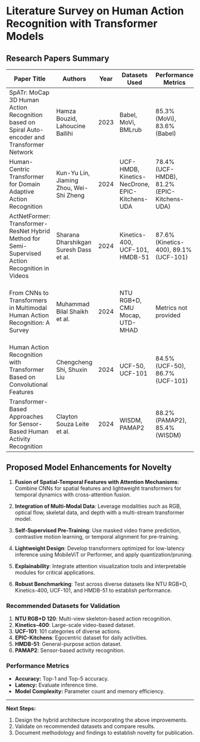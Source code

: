 # Literature Survey on Human Action Recognition with Transformer Models

## Research Papers Summary

| **Paper Title**                                                                 | **Authors**                              | **Year** | **Datasets Used**                  | **Performance Metrics**                              | **Potential Improvements**                                                                 |
|--------------------------------------------------------------------------------|-----------------------------------------|----------|------------------------------------|-----------------------------------------------------|-------------------------------------------------------------------------------------------|
| SpATr: MoCap 3D Human Action Recognition based on Spiral Auto-encoder and Transformer Network | Hamza Bouzid, Lahoucine Ballihi         | 2023     | Babel, MoVi, BMLrub                | 85.3% (MoVi), 83.6% (Babel)                         | Add skeletal data, optimize transformer complexity for real-time applications             |
| Human-Centric Transformer for Domain Adaptive Action Recognition               | Kun-Yu Lin, Jiaming Zhou, Wei-Shi Zheng | 2024     | UCF-HMDB, Kinetics-NecDrone, EPIC-Kitchens-UDA | 78.4% (UCF-HMDB), 81.2% (EPIC-Kitchens-UDA)         | Incorporate self-supervised learning, test on more diverse datasets                       |
| ActNetFormer: Transformer-ResNet Hybrid Method for Semi-Supervised Action Recognition in Videos | Sharana Dharshikgan Suresh Dass et al.  | 2024     | Kinetics-400, UCF-101, HMDB-51     | 87.6% (Kinetics-400), 89.1% (UCF-101)               | Refine CNN-Transformer integration, apply advanced data augmentation                     |
| From CNNs to Transformers in Multimodal Human Action Recognition: A Survey     | Muhammad Bilal Shaikh et al.            | 2024     | NTU RGB+D, CMU Mocap, UTD-MHAD     | Metrics not provided                                | Develop standardized benchmarks, create lightweight designs for real-time applications   |
| Human Action Recognition with Transformer Based on Convolutional Features      | Chengcheng Shi, Shuxin Liu              | 2024     | UCF-50, UCF-101                    | 84.5% (UCF-50), 86.7% (UCF-101)                     | Incorporate explicit temporal dynamics, optimize for real-world use                      |
| Transformer-Based Approaches for Sensor-Based Human Activity Recognition       | Clayton Souza Leite et al.              | 2024     | WISDM, PAMAP2                      | 88.2% (PAMAP2), 85.4% (WISDM)                       | Adapt transformers for constrained environments, apply transfer learning                 |

## Proposed Model Enhancements for Novelty

1. **Fusion of Spatial-Temporal Features with Attention Mechanisms**: Combine CNNs for spatial features and lightweight transformers for temporal dynamics with cross-attention fusion.

2. **Integration of Multi-Modal Data**: Leverage modalities such as RGB, optical flow, skeletal data, and depth with a multi-stream transformer model.

3. **Self-Supervised Pre-Training**: Use masked video frame prediction, contrastive motion learning, or temporal alignment for pre-training.

4. **Lightweight Design**: Develop transformers optimized for low-latency inference using MobileViT or Performer, and apply quantization/pruning.

5. **Explainability**: Integrate attention visualization tools and interpretable modules for critical applications.

6. **Robust Benchmarking**: Test across diverse datasets like NTU RGB+D, Kinetics-400, UCF-101, and HMDB-51 to establish performance.

### Recommended Datasets for Validation
1. **NTU RGB+D 120**: Multi-view skeleton-based action recognition.
2. **Kinetics-400**: Large-scale video-based dataset.
3. **UCF-101**: 101 categories of diverse actions.
4. **EPIC-Kitchens**: Egocentric dataset for daily activities.
5. **HMDB-51**: General-purpose action dataset.
6. **PAMAP2**: Sensor-based activity recognition.

### Performance Metrics
- **Accuracy:** Top-1 and Top-5 accuracy.
- **Latency:** Evaluate inference time.
- **Model Complexity:** Parameter count and memory efficiency.

---

**Next Steps:**
1. Design the hybrid architecture incorporating the above improvements.
2. Validate on recommended datasets and compare results.
3. Document methodology and findings to establish novelty for publication.

